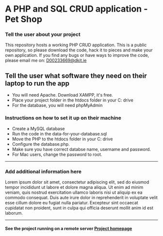 # A PHP and SQL CRUD application - Pet Shop
### Tell the user about your project
This repository hosts a working PHP CRUD application. This is a public repository, so please download the code, hack it to pieces and make your own application. If you find any bugs or have ways to improve the code, please email me on: D00233669@dkit.ie
## Tell the user what software they need on their laptop to run the app
* You will need Apache. Download XAMPP, it's free.
* Place your project folder in the htdocs folder in your C: drive
* For the database, you will need phpMyAdmin
### Instructions on how to set it up on their machine
* Create a MySQL database
* Run the code in the data-for-your-database.sql
* Move the PHP to the htdocs folder in your C: drive
* Configure the database.php. 
* Make sure you have correct databse name, username and password. 
* For Mac users, change the password to root.
***
### Add additional information here
Lorem ipsum dolor sit amet, consectetur adipiscing elit, sed do eiusmod tempor incididunt ut labore et dolore magna aliqua. Ut enim ad minim veniam, quis nostrud exercitation ullamco laboris nisi ut aliquip ex ea commodo consequat. Duis aute irure dolor in reprehenderit in voluptate velit esse cillum dolore eu fugiat nulla pariatur. Excepteur sint occaecat cupidatat non proident, sunt in culpa qui officia deserunt mollit anim id est laborum.
***
#### See the project running on a remote server [Project homepage](https://mysql04.comp.dkit.ie/D00233669/SSDev_CA2_CRUD/ "Wacky Bone")